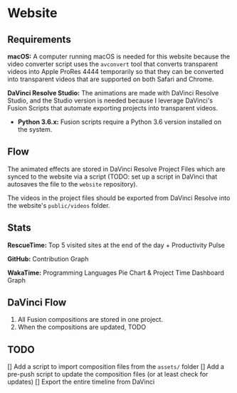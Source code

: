 # Website

## Requirements

**macOS:** A computer running macOS is needed for this website because the video converter script uses the `avconvert` tool that converts transparent videos into Apple ProRes 4444 temporarily so that they can be converted into transparent videos that are supported on both Safari and Chrome.

**DaVinci Resolve Studio:** The animations are made with DaVinci Resolve Studio, and the Studio version is needed because I leverage DaVinci's Fusion Scripts that automate exporting projects into transparent videos.

- **Python 3.6.x:** Fusion scripts require a Python 3.6 version installed on the system.

## Flow

The animated effects are stored in DaVinci Resolve Project Files which are synced to the website via a script (TODO: set up a script in DaVinci that autosaves the file to the `website` repository).

The videos in the project files should be exported from DaVinci Resolve into the website's `public/videos` folder.

## Stats

**RescueTime:** Top 5 visited sites at the end of the day + Productivity Pulse

**GitHub:** Contribution Graph

**WakaTime:** Programming Languages Pie Chart & Project Time Dashboard Graph

## DaVinci Flow

1. All Fusion compositions are stored in one project.
2. When the compositions are updated, TODO

## TODO

[] Add a script to import composition files from the `assets/` folder
[] Add a pre-push script to update the composition files (or at least check for updates)
[] Export the entire timeline from DaVinci
